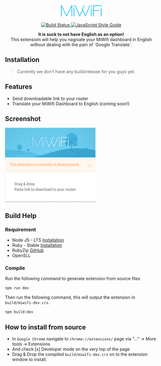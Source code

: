 <p align="center">
  <img src="screens/logo.png" alt="MiWifiLogo"><br><br>
  <a href="https://travis-ci.org/socheatsok78/mi-wifi-en">
    <img src="https://travis-ci.org/socheatsok78/mi-wifi-en.svg?branch=master" alt="Build Status">
  </a>
  <a href="https://standardjs.com">
    <img src="https://img.shields.io/badge/code_style-standard-brightgreen.svg" alt="JavaScript Style Guide">
  </a>
</p>
<p align="center"><b>It is suck to not have English as an option!</b> <br> This extensioin will help you nagivate your MiWifi dashboard in English without dealing with the pain of `Google Translate`.</p>

## Installation

> Currently we don't have any build/release for you guys yet.

## Features
- Send downloadable link to your router
- Translate your MiWifi Dashboard to English (coming soon!)

## Screenshot
![MiWifi](screens/popup.png)

## Build Help

### Requirement

- Node JS - LTS [Installation](https://github.com/creationix/nvm)
- Ruby - Stable [Installation](https://www.digitalocean.com/community/tutorials/how-to-install-ruby-on-rails-with-rvm-on-ubuntu-16-04)
- RubyZip [GitHub](https://github.com/rubyzip/rubyzip)
- OpenSLL

### Compile

Run the following command to generate extension from source files

```sh
npm run dev
```

Then run the following command, this will output the extension in `build/miwifi-dev.crx`.

```sh
npm build:dev
```

## How to install from source

- In `Google Chrome` navigate to `chrome://extensions/` page via "..." -> More tools -> Extensions
- And check [x] Developer mode on the very top of the page
- Drag & Drop the compiled `build/miwifi-dev.crx` on to the extension window to install.
